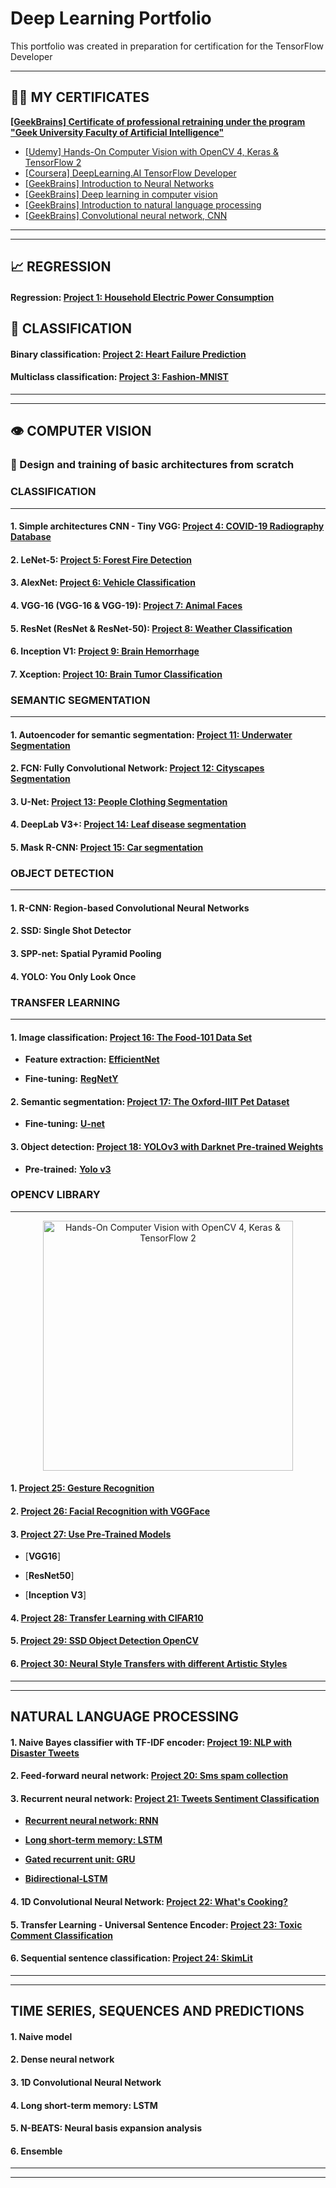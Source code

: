 # Deep Learning Portfolio

This portfolio was created in preparation for certification for the TensorFlow Developer

---
## 👨‍🎓 MY CERTIFICATES

[**[GeekBrains] Certificate of professional retraining under the program 
"Geek University Faculty of Artificial Intelligence"**](https://github.com/rttrif/TrifonovRS.Deep_Learning_Portfolio.github.io/blob/main/Certificates/Trifonov%20Ruslan.pdf)

- [[Udemy] Hands-On Computer Vision with OpenCV 4, Keras & TensorFlow 2](https://udemy-certificate.s3.amazonaws.com/image/UC-92ac279f-b340-4fae-a8a4-092464ce0b11.jpg)
- [[Coursera] DeepLearning.AI TensorFlow Developer](https://coursera.org/share/2b0961ad6c882bcf74c2e62a0b604e86)
- [[GeekBrains] Introduction to Neural Networks](https://gb.ru/certificates/1300743.en)
- [[GeekBrains] Deep learning in computer vision](https://gb.ru/certificates/1409859.en)
- [[GeekBrains] Introduction to natural language processing](https://gb.ru/certificates/1370150.en)
- [[GeekBrains] Convolutional neural network, CNN](https://gb.ru/certificates/664837.en)


---
---


## 📈 REGRESSION

#### Regression: [Project 1: Household Electric Power Consumption](https://github.com/rttrif/TrifonovRS.Deep_Learning_Portfolio.github.io/tree/main/Project%201:%20Household%20Electric%20Power%20Consumption)

## 🧩 CLASSIFICATION


#### Binary classification: [Project 2: Heart Failure Prediction](https://github.com/rttrif/TrifonovRS.Deep_Learning_Portfolio.github.io/tree/main/Project%202:%20Heart%20Failure%20Prediction)

#### Multiclass classification: [Project 3: Fashion-MNIST](https://github.com/rttrif/TrifonovRS.Deep_Learning_Portfolio.github.io/tree/main/Project%203:%20Fashion-MNIST)

---
---

## 👁️ COMPUTER VISION

### 🧬 Design and training of basic architectures from scratch


### CLASSIFICATION
----

#### 1. Simple architectures CNN - Tiny VGG: [Project 4: COVID-19 Radiography Database](https://github.com/rttrif/TrifonovRS.Deep_Learning_Portfolio.github.io/tree/main/Project%204:%20COVID-19%20Radiography%20Database)

#### 2. LeNet-5: [Project 5: Forest Fire Detection](https://github.com/rttrif/TrifonovRS.Deep_Learning_Portfolio.github.io/tree/main/Project%205:%20Forest%20Fire%20Detection)

#### 3. AlexNet: [Project 6: Vehicle Classification](https://github.com/rttrif/TrifonovRS.Deep_Learning_Portfolio.github.io/tree/main/Project%206:%20Vehicle%20Classification)

#### 4. VGG-16 (VGG-16 & VGG-19): [Project 7: Animal Faces](https://github.com/rttrif/TrifonovRS.Deep_Learning_Portfolio.github.io/tree/main/Project%207:%20Animal%20Faces)

#### 5. ResNet (ResNet & ResNet-50): [Project 8: Weather Classification](https://github.com/rttrif/TrifonovRS.Deep_Learning_Portfolio.github.io/tree/main/Project%208:%20Weather%20Classification)

#### 6. Inception V1:  [Project 9: Brain Hemorrhage](https://github.com/rttrif/TrifonovRS.Deep_Learning_Portfolio.github.io/tree/main/Project%209:%20Brain%20Hemorrhage)

#### 7. Xception: [Project 10: Brain Tumor Classification](https://github.com/rttrif/TrifonovRS.Deep_Learning_Portfolio.github.io/tree/main/Project%2010:%20Brain%20Tumor%20Classification)


### SEMANTIC SEGMENTATION
----

#### 1.  Autoencoder for semantic segmentation: [Project 11: Underwater Segmentation](https://github.com/rttrif/TrifonovRS.Deep_Learning_Portfolio.github.io/tree/main/Project%2011:%20Underwater%20Segmentation)

#### 2. FCN: Fully Convolutional Network: [Project 12: Cityscapes Segmentation](https://github.com/rttrif/TrifonovRS.Deep_Learning_Portfolio.github.io/tree/main/Project%2012:%20Cityscapes%20Segmentation)

#### 3. U-Net: [Project 13: People Clothing Segmentation](https://github.com/rttrif/TrifonovRS.Deep_Learning_Portfolio.github.io/tree/main/Project%2013:%20%20People%20Clothing%20Segmentation)

#### 4. DeepLab V3+: [Project 14: Leaf disease segmentation](https://github.com/rttrif/TrifonovRS.Deep_Learning_Portfolio.github.io/tree/main/Project%2014:%20Leaf%20disease%20segmentation)

#### 5. Mask R-CNN: [Project 15: Car segmentation](https://github.com/rttrif/TrifonovRS.Deep_Learning_Portfolio.github.io/tree/main/Project%2015:%20Car%20segmentation)


### OBJECT DETECTION
----

#### 1. R-CNN: Region-based Convolutional Neural Networks 

#### 2. SSD: Single Shot Detector

#### 3. SPP-net: Spatial Pyramid Pooling

#### 4. YOLO: You Only Look Once


### TRANSFER LEARNING
---

#### 1. Image classification: **[Project 16: The Food-101 Data Set](https://github.com/rttrif/TrifonovRS.Deep_Learning_Portfolio.github.io/tree/main/Project%2016:%20The%20Food-101%20Data%20Set)**

- **Feature extraction:** [**EfficientNet**](https://github.com/rttrif/TrifonovRS.Deep_Learning_Portfolio.github.io/blob/main/Project%2016:%20The%20Food-101%20Data%20Set/EfficientNet_Feature_extraction.py)


- **Fine-tuning:** [**RegNetY**](https://github.com/rttrif/TrifonovRS.Deep_Learning_Portfolio.github.io/blob/main/Project%2016:%20The%20Food-101%20Data%20Set/RegNetY_Fine_tuning.py)

#### 2. Semantic segmentation: **[Project 17: The Oxford-IIIT Pet Dataset](https://github.com/rttrif/TrifonovRS.Deep_Learning_Portfolio.github.io/blob/main/Project%2017:%20The%20Oxford-IIIT%20Pet%20Dataset/README.md)**


- **Fine-tuning:** [**U-net**](https://github.com/rttrif/TrifonovRS.Deep_Learning_Portfolio.github.io/blob/main/Project%2017:%20The%20Oxford-IIIT%20Pet%20Dataset/U_net_Transfer_learning.py)


#### 3. Object detection: **[Project 18: YOLOv3 with Darknet Pre-trained Weights](https://github.com/rttrif/TrifonovRS.Deep_Learning_Portfolio.github.io/tree/main/Project%2018:%20YOLOv3%20with%20Darknet%20Pre-trained%20Weights)**

- **Pre-trained:** [**Yolo v3**](https://github.com/rttrif/TrifonovRS.Deep_Learning_Portfolio.github.io/blob/main/Project%2018:%20YOLOv3%20with%20Darknet%20Pre-trained%20Weights/Yolo_v3_FT.py)


### OPENCV LIBRARY
---
<p align="center">
  <img height="400" src="https://udemy-certificate.s3.amazonaws.com/image/UC-92ac279f-b340-4fae-a8a4-092464ce0b11.jpg" alt="Hands-On Computer Vision with OpenCV 4, Keras & TensorFlow 2">
</p>



#### 1. [Project 25: Gesture Recognition]()

#### 2. [Project 26: Facial Recognition with VGGFace]()

#### 3. [Project 27: Use Pre-Trained Models]()

- [**VGG16**]

- [**ResNet50**]

- [**Inception V3**]

#### 4. [Project 28: Transfer Learning with CIFAR10]()

#### 5. [Project 29: SSD Object Detection OpenCV]()

#### 6. [Project 30: Neural Style Transfers with different Artistic Styles]()


---
---

##  NATURAL LANGUAGE PROCESSING

#### 1. Naive Bayes classifier with TF-IDF encoder: [Project 19: NLP with Disaster Tweets](https://github.com/rttrif/TrifonovRS.Deep_Learning_Portfolio.github.io/tree/main/Project%2019:%20NLP%20with%20Disaster%20Tweets)

#### 2. Feed-forward neural network: [Project 20: Sms spam collection](https://github.com/rttrif/TrifonovRS.Deep_Learning_Portfolio.github.io/tree/main/Project%2020:%20Sms%20spam%20collection)

#### 3. Recurrent neural network: [Project 21: Tweets Sentiment Classification](https://github.com/rttrif/TrifonovRS.Deep_Learning_Portfolio.github.io/tree/main/Project%2021:%20Tweets%20Sentiment%20Classification)

- [**Recurrent neural network: RNN**](https://github.com/rttrif/TrifonovRS.Deep_Learning_Portfolio.github.io/blob/main/Project%2021:%20Tweets%20Sentiment%20Classification/RNN_model.py)

- [**Long short-term memory: LSTM**](https://github.com/rttrif/TrifonovRS.Deep_Learning_Portfolio.github.io/blob/main/Project%2021:%20Tweets%20Sentiment%20Classification/LSTM_model.py)

- [**Gated recurrent unit: GRU**](https://github.com/rttrif/TrifonovRS.Deep_Learning_Portfolio.github.io/blob/main/Project%2021:%20Tweets%20Sentiment%20Classification/GRU_model.py)

- [**Bidirectional-LSTM**](https://github.com/rttrif/TrifonovRS.Deep_Learning_Portfolio.github.io/blob/main/Project%2021:%20Tweets%20Sentiment%20Classification/Bidirectional_LSTM_model.py)

#### 4. 1D Convolutional Neural Network: [Project 22: What's Cooking?](https://github.com/rttrif/TrifonovRS.Deep_Learning_Portfolio.github.io/tree/main/Project%2022:%20What's%20Cooking%3F)

#### 5. Transfer Learning - Universal Sentence Encoder: [Project 23: Toxic Comment Classification](https://github.com/rttrif/TrifonovRS.Deep_Learning_Portfolio.github.io/tree/main/Project%2023:%20Toxic%20Comment%20Classification)

#### 6. Sequential sentence classification: [Project 24: SkimLit](https://github.com/rttrif/TrifonovRS.Deep_Learning_Portfolio.github.io/tree/main/Project%2024:%20SkimLit)

---
---

## TIME SERIES, SEQUENCES AND PREDICTIONS

#### 1. Naive model 

#### 2. Dense neural network

#### 3. 1D Convolutional Neural Network

#### 4. Long short-term memory: LSTM 

#### 5. N-BEATS: Neural basis expansion analysis

#### 6. Ensemble

---
---
